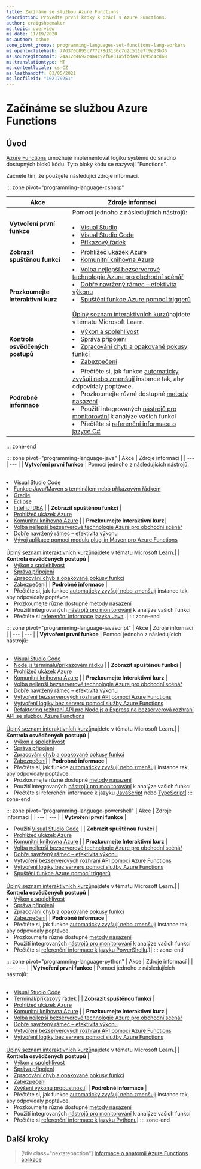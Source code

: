 ```yaml
---
title: Začínáme se službou Azure Functions
description: Proveďte první kroky k práci s Azure Functions.
author: craigshoemaker
ms.topic: overview
ms.date: 11/19/2020
ms.author: cshoe
zone_pivot_groups: programming-languages-set-functions-lang-workers
ms.openlocfilehash: 77d370b895c777278d3136c7d2c511e7f9e23b36
ms.sourcegitcommit: 24a12d4692c4a4c97f6e31a5fbda971695c4cd68
ms.translationtype: MT
ms.contentlocale: cs-CZ
ms.lasthandoff: 03/05/2021
ms.locfileid: "102179251"
---
```

# <a name="getting-started-with-azure-functions"></a>Začínáme se službou Azure Functions

## <a name="introduction"></a>Úvod

[Azure Functions](./functions-overview.md) umožňuje implementovat logiku systému do snadno dostupných bloků kódu. Tyto bloky kódu se nazývají "Functions".

Začněte tím, že použijete následující zdroje informací.

::: zone pivot="programming-language-csharp"

| Akce | Zdroje informací |
| --- | --- |
| **Vytvoření první funkce** | Pomocí jednoho z následujících nástrojů:<br><br><li>[Visual Studio](./functions-create-your-first-function-visual-studio.md)<li>[Visual Studio Code](./create-first-function-vs-code-csharp.md)<li>[Příkazový řádek](./create-first-function-cli-csharp.md) |
| **Zobrazit spuštěnou funkci** | <li>[Prohlížeč ukázek Azure](/samples/browse/?expanded=azure&languages=csharp&products=azure-functions)<li>[Komunitní knihovna Azure](https://www.serverlesslibrary.net/?technology=Functions%202.x&language=C%23) |
| **Prozkoumejte Interaktivní kurz**| <li>[Volba nejlepší bezserverové technologie Azure pro obchodní scénář](/learn/modules/serverless-fundamentals/)<li>[Dobře navržený rámec – efektivita výkonu](/learn/modules/azure-well-architected-performance-efficiency/)<li>[Spuštění funkce Azure pomocí triggerů](/learn/modules/execute-azure-function-with-triggers/) <br><br>[Úplný seznam interaktivních kurzů](/learn/browse/?expanded=azure&products=azure-functions)najdete v tématu Microsoft Learn.|
| **Kontrola osvědčených postupů** |<li>[Výkon a spolehlivost](./functions-best-practices.md)<li>[Správa připojení](./manage-connections.md)<li>[Zpracování chyb a opakované pokusy funkcí](./functions-bindings-error-pages.md?tabs=csharp)<li>[Zabezpečení](./security-concepts.md)|
| **Podrobné informace** | <li>Přečtěte si, jak funkce [automaticky zvyšují nebo zmenšují](./functions-scale.md) instance tak, aby odpovídaly poptávce.<li>Prozkoumejte různé dostupné [metody nasazení](./functions-deployment-technologies.md)<li>Použití integrovaných [nástrojů pro monitorování](./functions-monitoring.md) k analýze vašich funkcí<li>Přečtěte si [referenční informace o jazyce C#](./functions-dotnet-class-library.md)|

::: zone-end

::: zone pivot="programming-language-java"
| Akce | Zdroje informací |
| --- | --- |
| **Vytvoření první funkce** | Pomocí jednoho z následujících nástrojů:<br><br><li>[Visual Studio Code](./create-first-function-vs-code-java.md)<li>[Funkce Java/Maven s terminálem nebo příkazovým řádkem](./create-first-function-cli-java.md)<li>[Gradle](./functions-create-first-java-gradle.md)<li>[Eclipse](./functions-create-maven-eclipse.md)<li>[IntelliJ IDEA](./functions-create-maven-intellij.md) |
| **Zobrazit spuštěnou funkci** | <li>[Prohlížeč ukázek Azure](/samples/browse/?expanded=azure&languages=java&products=azure-functions)<li>[Komunitní knihovna Azure](https://www.serverlesslibrary.net/?technology=Functions%202.x&language=Java) |
| **Prozkoumejte Interaktivní kurz**| <li>[Volba nejlepší bezserverové technologie Azure pro obchodní scénář](/learn/modules/serverless-fundamentals/)<li>[Dobře navržený rámec – efektivita výkonu](/learn/modules/azure-well-architected-performance-efficiency/)<li>[Vývoj aplikace pomocí modulu plug-in Maven pro Azure Functions](/learn/modules/develop-azure-functions-app-with-maven-plugin/) <br><br>[Úplný seznam interaktivních kurzů](/learn/browse/?expanded=azure&products=azure-functions)najdete v tématu Microsoft Learn.|
| **Kontrola osvědčených postupů** |<li>[Výkon a spolehlivost](./functions-best-practices.md)<li>[Správa připojení](./manage-connections.md)<li>[Zpracování chyb a opakované pokusy funkcí](./functions-bindings-error-pages.md?tabs=java)<li>[Zabezpečení](./security-concepts.md)|
| **Podrobné informace** | <li>Přečtěte si, jak funkce [automaticky zvyšují nebo zmenšují](./functions-scale.md) instance tak, aby odpovídaly poptávce.<li>Prozkoumejte různé dostupné [metody nasazení](./functions-deployment-technologies.md)<li>Použití integrovaných [nástrojů pro monitorování](./functions-monitoring.md) k analýze vašich funkcí<li>Přečtěte si [referenční informace jazyka Java](./functions-reference-java.md) .|
::: zone-end

::: zone pivot="programming-language-javascript"
| Akce | Zdroje informací |
| --- | --- |
| **Vytvoření první funkce** | Pomocí jednoho z následujících nástrojů:<br><br><li>[Visual Studio Code](./create-first-function-vs-code-node.md)<li>[Node.js terminálu/příkazovém řádku](./create-first-function-cli-node.md) |
| **Zobrazit spuštěnou funkci** | <li>[Prohlížeč ukázek Azure](/samples/browse/?expanded=azure&languages=javascript%2ctypescript&products=azure-functions)<li>[Komunitní knihovna Azure](https://www.serverlesslibrary.net/?technology=Functions%202.x&language=JavaScript%2CTypeScript) |
| **Prozkoumejte Interaktivní kurz** | <li>[Volba nejlepší bezserverové technologie Azure pro obchodní scénář](/learn/modules/serverless-fundamentals/)<li>[Dobře navržený rámec – efektivita výkonu](/learn/modules/azure-well-architected-performance-efficiency/)<li>[Vytvoření bezserverových rozhraní API pomocí Azure Functions](/learn/modules/build-api-azure-functions/)<li>[Vytvoření logiky bez serveru pomocí služby Azure Functions](/learn/modules/create-serverless-logic-with-azure-functions/)<li>[Refaktoring rozhraní API pro Node.js a Express na bezserverová rozhraní API se službou Azure Functions](/learn/modules/shift-nodejs-express-apis-serverless/) <br><br>[Úplný seznam interaktivních kurzů](/learn/browse/?expanded=azure&products=azure-functions)najdete v tématu Microsoft Learn.|
| **Kontrola osvědčených postupů** |<li>[Výkon a spolehlivost](./functions-best-practices.md)<li>[Správa připojení](./manage-connections.md)<li>[Zpracování chyb a opakované pokusy funkcí](./functions-bindings-error-pages.md?tabs=javascript)<li>[Zabezpečení](./security-concepts.md)|
| **Podrobné informace** | <li>Přečtěte si, jak funkce [automaticky zvyšují nebo zmenšují](./functions-scale.md) instance tak, aby odpovídaly poptávce.<li>Prozkoumejte různé dostupné [metody nasazení](./functions-deployment-technologies.md)<li>Použití integrovaných [nástrojů pro monitorování](./functions-monitoring.md) k analýze vašich funkcí<li>Přečtěte si referenční informace k jazyku [JavaScript](./functions-reference-node.md) nebo [TypeScript](./functions-reference-node.md#typescript)|
::: zone-end

::: zone pivot="programming-language-powershell"
| Akce | Zdroje informací |
| --- | --- |
| **Vytvoření první funkce** | <li>Použití [Visual Studio Code](./create-first-function-vs-code-powershell.md) |
| **Zobrazit spuštěnou funkci** | <li>[Prohlížeč ukázek Azure](/samples/browse/?expanded=azure&languages=powershell&products=azure-functions)<li>[Komunitní knihovna Azure](https://www.serverlesslibrary.net/?technology=Functions%202.x&language=PowerShell) |
| **Prozkoumejte Interaktivní kurz** | <li>[Volba nejlepší bezserverové technologie Azure pro obchodní scénář](/learn/modules/serverless-fundamentals/)<li>[Dobře navržený rámec – efektivita výkonu](/learn/modules/azure-well-architected-performance-efficiency/)<li>[Vytvoření bezserverových rozhraní API pomocí Azure Functions](/learn/modules/build-api-azure-functions/)<li>[Vytvoření logiky bez serveru pomocí služby Azure Functions](/learn/modules/create-serverless-logic-with-azure-functions/)<li>[Spuštění funkce Azure pomocí triggerů](/learn/modules/execute-azure-function-with-triggers/) <br><br>[Úplný seznam interaktivních kurzů](/learn/browse/?expanded=azure&products=azure-functions)najdete v tématu Microsoft Learn.|
| **Kontrola osvědčených postupů** |<li>[Výkon a spolehlivost](./functions-best-practices.md)<li>[Správa připojení](./manage-connections.md)<li>[Zpracování chyb a opakované pokusy funkcí](./functions-bindings-error-pages.md?tabs=powershell)<li>[Zabezpečení](./security-concepts.md)|
| **Podrobné informace** | <li>Přečtěte si, jak funkce [automaticky zvyšují nebo zmenšují](./functions-scale.md) instance tak, aby odpovídaly poptávce.<li>Prozkoumejte různé dostupné [metody nasazení](./functions-deployment-technologies.md)<li>Použití integrovaných [nástrojů pro monitorování](./functions-monitoring.md) k analýze vašich funkcí<li>Přečtěte si [referenční informace k jazyku PowerShellu](./functions-reference-powershell.md).)|
::: zone-end

::: zone pivot="programming-language-python"
| Akce | Zdroje informací |
| --- | --- |
| **Vytvoření první funkce** | Pomocí jednoho z následujících nástrojů:<br><br><li>[Visual Studio Code](./create-first-function-vs-code-csharp.md?pivots=programming-language-python)<li>[Terminál/příkazový řádek](./create-first-function-cli-csharp.md?pivots=programming-language-python) |
| **Zobrazit spuštěnou funkci** | <li>[Prohlížeč ukázek Azure](/samples/browse/?expanded=azure&languages=python&products=azure-functions)<li>[Komunitní knihovna Azure](https://www.serverlesslibrary.net/?technology=Functions%202.x&language=Python) |
| **Prozkoumejte Interaktivní kurz** | <li>[Volba nejlepší bezserverové technologie Azure pro obchodní scénář](/learn/modules/serverless-fundamentals/)<li>[Dobře navržený rámec – efektivita výkonu](/learn/modules/azure-well-architected-performance-efficiency/)<li>[Vytvoření bezserverových rozhraní API pomocí Azure Functions](/learn/modules/build-api-azure-functions/)<li>[Vytvoření logiky bez serveru pomocí služby Azure Functions](/learn/modules/create-serverless-logic-with-azure-functions/) <br><br>[Úplný seznam interaktivních kurzů](/learn/browse/?expanded=azure&products=azure-functions)najdete v tématu Microsoft Learn.|
| **Kontrola osvědčených postupů** |<li>[Výkon a spolehlivost](./functions-best-practices.md)<li>[Správa připojení](./manage-connections.md)<li>[Zpracování chyb a opakované pokusy funkcí](./functions-bindings-error-pages.md?tabs=python)<li>[Zabezpečení](./security-concepts.md)<li>[Zvýšení výkonu propustnosti](./python-scale-performance-reference.md)|
| **Podrobné informace** | <li>Přečtěte si, jak funkce [automaticky zvyšují nebo zmenšují](./functions-scale.md) instance tak, aby odpovídaly poptávce.<li>Prozkoumejte různé dostupné [metody nasazení](./functions-deployment-technologies.md)<li>Použití integrovaných [nástrojů pro monitorování](./functions-monitoring.md) k analýze vašich funkcí<li>Přečtěte si [referenční informace k jazyku Pythonu](./functions-reference-python.md)|
::: zone-end

## <a name="next-steps"></a>Další kroky

> [!div class="nextstepaction"]
> [Informace o anatomii Azure Functions aplikace](./functions-reference.md)
